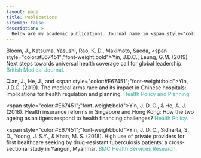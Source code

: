 ```yaml
---
layout: page
title: Publications
sitemap: false
description: >
  Below are my academic publications. Journal name in <span style="color:#3EA99F">blue</span>
---
```


Bloom, J., Katsuma, Yasushi, Rao, K. D., Makimoto, Saeda, <span style="color:#E67451";"font-weight:bold">Yin, J.D.C.</span>, Leung, G.M. (2019) Next steps towards universal health coverage call for global leadership. <span style="color:#3EA99F">British Medical Journal.</span>

Qian, J., He, J., and <span style="color:#E67451";"font-weight:bold">Yin, J.D.C.</span> (2019). The medical arms race and its impact in Chinese hospitals: implications for health regulation and planning. <span style="color:#3EA99F">Health Policy and Planning</span>

<span style="color:#E67451";"font-weight:bold">Yin, J. D. C.</span>, & He, A. J. (2018). Health insurance reforms in Singapore and Hong Kong: How the two ageing asian tigers respond to health financing challenges? <span style="color:#3EA99F">Health Policy. </span>

<span style="color:#E67451";"font-weight:bold">Yin, J. D. C.</span>, Sidharta, S. D., Yoong, J. S.Y., & Khan, M. S. (2018). High use of private providers for
first healthcare seeking by drug-resistant tuberculosis patients: a cross-sectional study in Yangon, Myanmar. <span style="color:#3EA99F">BMC Health Services Research.</span>


